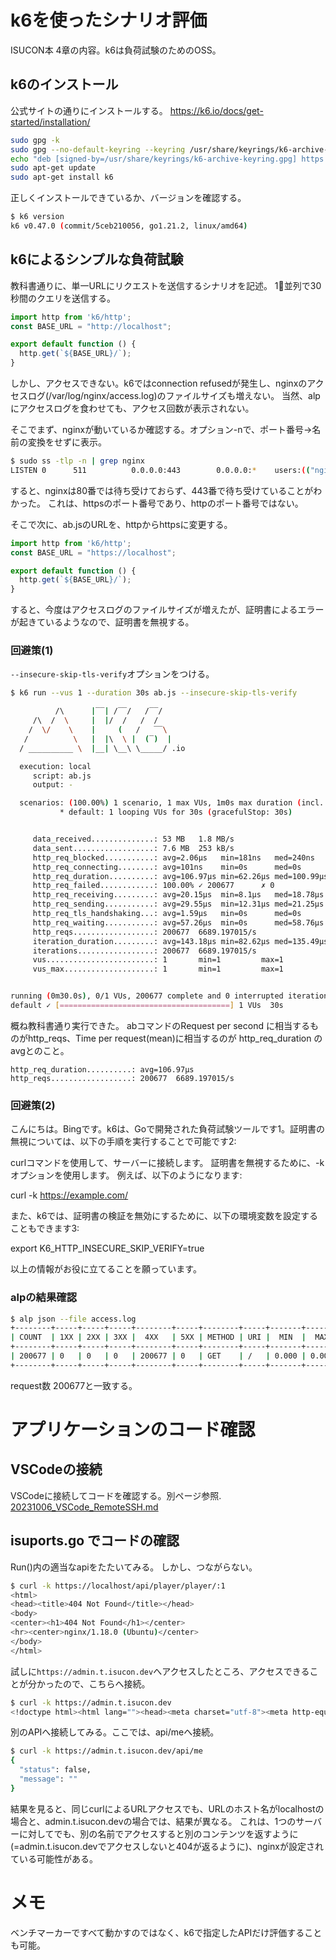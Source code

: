 # k6を使ったシナリオ評価

ISUCON本 4章の内容。k6は負荷試験のためのOSS。

## k6のインストール

公式サイトの通りにインストールする。
https://k6.io/docs/get-started/installation/

```bash
sudo gpg -k
sudo gpg --no-default-keyring --keyring /usr/share/keyrings/k6-archive-keyring.gpg --keyserver hkp://keyserver.ubuntu.com:80 --recv-keys C5AD17C747E3415A3642D57D77C6C491D6AC1D69
echo "deb [signed-by=/usr/share/keyrings/k6-archive-keyring.gpg] https://dl.k6.io/deb stable main" | sudo tee /etc/apt/sources.list.d/k6.list
sudo apt-get update
sudo apt-get install k6
```

正しくインストールできているか、バージョンを確認する。
```bash
$ k6 version
k6 v0.47.0 (commit/5ceb210056, go1.21.2, linux/amd64)
```

## k6によるシンプルな負荷試験

教科書通りに、単一URLにリクエストを送信するシナリオを記述。
1⃣並列で30秒間のクエリを送信する。

```js:ab.js
import http from 'k6/http';
const BASE_URL = "http://localhost";

export default function () {
  http.get(`${BASE_URL}/`);
}
```
しかし、アクセスできない。k6ではconnection refusedが発生し、nginxのアクセスログ(/var/log/nginx/access.log)のファイルサイズも増えない。
当然、alpにアクセスログを食わせても、アクセス回数が表示されない。

そこでまず、nginxが動いているか確認する。オプション-nで、ポート番号->名前の変換をせずに表示。
```bash
$ sudo ss -tlp -n | grep nginx
LISTEN 0      511          0.0.0.0:443        0.0.0.0:*    users:(("nginx",pid=655,fd=6),("nginx",pid=654,fd=6),("nginx",pid=643,fd=6))
```

すると、nginxは80番では待ち受けておらず、443番で待ち受けていることがわかった。
これは、httpsのポート番号であり、httpのポート番号ではない。

そこで次に、ab.jsのURLを、httpからhttpsに変更する。

```js:ab.js
import http from 'k6/http';
const BASE_URL = "https://localhost";

export default function () {
  http.get(`${BASE_URL}/`);
}
```

すると、今度はアクセスログのファイルサイズが増えたが、証明書によるエラーが起きているようなので、証明書を無視する。

### 回避策(1)

`--insecure-skip-tls-verify`オプションをつける。

```bash
$ k6 run --vus 1 --duration 30s ab.js --insecure-skip-tls-verify

          /\      |‾‾| /‾‾/   /‾‾/
     /\  /  \     |  |/  /   /  /
    /  \/    \    |     (   /   ‾‾\
   /          \   |  |\  \ |  (‾)  |
  / __________ \  |__| \__\ \_____/ .io

  execution: local
     script: ab.js
     output: -

  scenarios: (100.00%) 1 scenario, 1 max VUs, 1m0s max duration (incl. graceful stop):
           * default: 1 looping VUs for 30s (gracefulStop: 30s)


     data_received..............: 53 MB   1.8 MB/s
     data_sent..................: 7.6 MB  253 kB/s
     http_req_blocked...........: avg=2.06µs   min=181ns   med=240ns    max=12.65ms  p(90)=329ns    p(95)=348ns
     http_req_connecting........: avg=101ns    min=0s      med=0s       max=262.53µs p(90)=0s       p(95)=0s
     http_req_duration..........: avg=106.97µs min=62.26µs med=100.99µs max=19ms     p(90)=118.93µs p(95)=125.19µs
     http_req_failed............: 100.00% ✓ 200677      ✗ 0
     http_req_receiving.........: avg=20.15µs  min=8.1µs   med=18.78µs  max=9.39ms   p(90)=25.95µs  p(95)=31.66µs
     http_req_sending...........: avg=29.55µs  min=12.31µs med=21.25µs  max=9.61ms   p(90)=60.29µs  p(95)=77.89µs
     http_req_tls_handshaking...: avg=1.59µs   min=0s      med=0s       max=12.27ms  p(90)=0s       p(95)=0s
     http_req_waiting...........: avg=57.26µs  min=0s      med=58.76µs  max=10.3ms   p(90)=75.98µs  p(95)=78.23µs
     http_reqs..................: 200677  6689.197015/s
     iteration_duration.........: avg=143.18µs min=82.62µs med=135.49µs max=12.84ms  p(90)=155.69µs p(95)=165.24µs
     iterations.................: 200677  6689.197015/s
     vus........................: 1       min=1         max=1
     vus_max....................: 1       min=1         max=1


running (0m30.0s), 0/1 VUs, 200677 complete and 0 interrupted iterations
default ✓ [======================================] 1 VUs  30s
```

概ね教科書通り実行できた。
abコマンドのRequest per second に相当するものがhttp_reqs、Time per request(mean)に相当するのが http_req_duration のavgとのこと。


```
http_req_duration..........: avg=106.97µs
http_reqs..................: 200677  6689.197015/s
```


### 回避策(2)
こんにちは。Bingです。k6は、Goで開発された負荷試験ツールです1。証明書の無視については、以下の手順を実行することで可能です2:

curlコマンドを使用して、サーバーに接続します。
証明書を無視するために、-kオプションを使用します。
例えば、以下のようになります:

curl -k https://example.com/

また、k6では、証明書の検証を無効にするために、以下の環境変数を設定することもできます3:

export K6_HTTP_INSECURE_SKIP_VERIFY=true

以上の情報がお役に立てることを願っています。

### alpの結果確認
```bash
$ alp json --file access.log
+--------+-----+-----+-----+--------+-----+--------+-----+-------+-------+-------+-------+-------+-------+-------+--------+-----------+-----------+--------------+-----------+
| COUNT  | 1XX | 2XX | 3XX |  4XX   | 5XX | METHOD | URI |  MIN  |  MAX  |  SUM  |  AVG  |  P90  |  P95  |  P99  | STDDEV | MIN(BODY) | MAX(BODY) |  SUM(BODY)   | AVG(BODY) |
+--------+-----+-----+-----+--------+-----+--------+-----+-------+-------+-------+-------+-------+-------+-------+--------+-----------+-----------+--------------+-----------+
| 200677 | 0   | 0   | 0   | 200677 | 0   | GET    | /   | 0.000 | 0.000 | 0.000 | 0.000 | 0.000 | 0.000 | 0.000 | 0.000  | 162.000   | 162.000   | 32509674.000 | 162.000   |
+--------+-----+-----+-----+--------+-----+--------+-----+-------+-------+-------+-------+-------+-------+-------+--------+-----------+-----------+--------------+-----------+
```

request数 200677と一致する。

# アプリケーションのコード確認

## VSCodeの接続
VSCodeに接続してコードを確認する。別ページ参照.
[20231006_VSCode_RemoteSSH.md](https://github.com/ChallengeClub/isucon_tips/blob/main/2023/20231006_VSCode_RemoteSSH.md)

## isuports.go でコードの確認

Run()内の適当なapiをたたいてみる。
しかし、つながらない。

```bash
$ curl -k https://localhost/api/player/player/:1
<html>
<head><title>404 Not Found</title></head>
<body>
<center><h1>404 Not Found</h1></center>
<hr><center>nginx/1.18.0 (Ubuntu)</center>
</body>
</html>
```

試しに`https://admin.t.isucon.dev`へアクセスしたところ、アクセスできることが分かったので、こちらへ接続。

```bash
$ curl -k https://admin.t.isucon.dev
<!doctype html><html lang=""><head><meta charset="utf-8"><meta http-equiv="X-UA-Compatible" content="IE=edge"><meta name="viewport" content="width=device-width,initial-scale=1"><link rel="icon" href="/favicon.ico"><link rel="preconnect" href="https://fonts.googleapis.com"><link rel="preconnect" href="https://fonts.gstatic.com" crossorigin><link href="https://fonts.googleapis.com/css2?family=M+PLUS+1:wght@400;700&display=swap" rel="stylesheet"><title>isuports</title><script defer="defer" src="/js/chunk-vendors.40ff55a3.js"></script><script defer="defer" src="/js/app.3a4ec98c.js"></script><link href="/css/app.83b4c321.css" rel="stylesheet"></head><body><noscript><strong>We're sorry but isuports doesn't work properly without JavaScript enabled. Please enable it to continue.</strong></noscript><div id="app"></div></body></html>
```

別のAPIへ接続してみる。ここでは、api/meへ接続。

```bash
$ curl -k https://admin.t.isucon.dev/api/me
{
  "status": false,
  "message": ""
}
```

結果を見ると、同じcurlによるURLアクセスでも、URLのホスト名がlocalhostの場合と、admin.t.isucon.devの場合では、結果が異なる。
これは、1つのサーバーに対してでも、別の名前でアクセスすると別のコンテンツを返すように(=admin.t.isucon.devでアクセスしないと404が返るように)、nginxが設定されている可能性がある。

# メモ
ベンチマーカーですべて動かすのではなく、k6で指定したAPIだけ評価することも可能。

